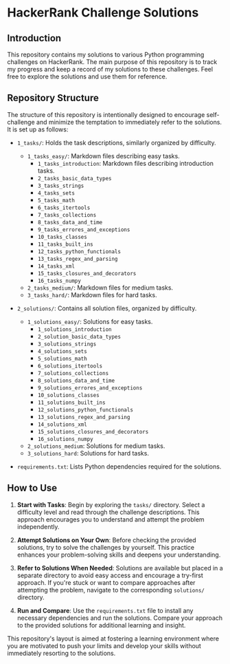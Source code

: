 # HackerRank Challenge Solutions

## Introduction
This repository contains my solutions to various Python programming challenges on HackerRank. The main purpose of this repository is to track my progress and keep a record of my solutions to these challenges. Feel free to explore the solutions and use them for reference.

## Repository Structure

The structure of this repository is intentionally designed to encourage self-challenge and minimize the temptation to immediately refer to the solutions. It is set up as follows:

- `1_tasks/`: Holds the task descriptions, similarly organized by difficulty.
  - `1_tasks_easy/`: Markdown files describing easy tasks.
    - `1_tasks_introduction`: Markdown files describing introduction tasks.
    - `2_tasks_basic_data_types`
    - `3_tasks_strings`
    - `4_tasks_sets`
    - `5_tasks_math`
    - `6_tasks_itertools`
    - `7_tasks_collections`
    - `8_tasks_data_and_time`
    - `9_tasks_errores_and_exceptions`
    - `10_tasks_classes`
    - `11_tasks_built_ins`
    - `12_tasks_python_functionals`
    - `13_tasks_regex_and_parsing`
    - `14_tasks_xml`
    - `15_tasks_closures_and_decorators`
    - `16_tasks_numpy`
  - `2_tasks_medium/`: Markdown files for medium tasks.
  - `3_tasks_hard/`: Markdown files for hard tasks.

- `2_solutions/`: Contains all solution files, organized by difficulty.
  - `1_solutions_easy/`: Solutions for easy tasks.
    - `1_solutions_introduction`
    - `2_solution_basic_data_types`
    - `3_solutions_strings`
    - `4_solutions_sets`
    - `5_solutions_math`
    - `6_solutions_itertools`
    - `7_solutions_collections`
    - `8_solutions_data_and_time`
    - `9_solutions_errores_and_exceptions`
    - `10_solutions_classes`
    - `11_solutions_built_ins`
    - `12_solutions_python_functionals`
    - `13_solutions_regex_and_parsing`
    - `14_solutions_xml`
    - `15_solutions_closures_and_decorators`
    - `16_solutions_numpy`
  - `2_solutions_medium`: Solutions for medium tasks.
  - `3_solutions_hard`: Solutions for hard tasks.

- `requirements.txt`: Lists Python dependencies required for the solutions.

## How to Use
1. **Start with Tasks**: Begin by exploring the `tasks/` directory. Select a difficulty level and read through the challenge descriptions. This approach encourages you to understand and attempt the problem independently.

2. **Attempt Solutions on Your Own**: Before checking the provided solutions, try to solve the challenges by yourself. This practice enhances your problem-solving skills and deepens your understanding.

3. **Refer to Solutions When Needed**: Solutions are available but placed in a separate directory to avoid easy access and encourage a try-first approach. If you're stuck or want to compare approaches after attempting the problem, navigate to the corresponding `solutions/` directory.

4. **Run and Compare**: Use the `requirements.txt` file to install any necessary dependencies and run the solutions. Compare your approach to the provided solutions for additional learning and insight.

This repository's layout is aimed at fostering a learning environment where you are motivated to push your limits and develop your skills without immediately resorting to the solutions.

